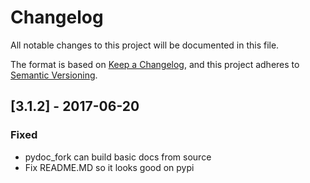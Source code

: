 # Changelog
All notable changes to this project will be documented in this file.

The format is based on [Keep a Changelog](https://keepachangelog.com/en/1.0.0/),
and this project adheres to [Semantic Versioning](https://semver.org/spec/v2.0.0.html).

## [3.1.2] - 2017-06-20
### Fixed
- pydoc_fork can build basic docs from source
- Fix README.MD so it looks good on pypi
